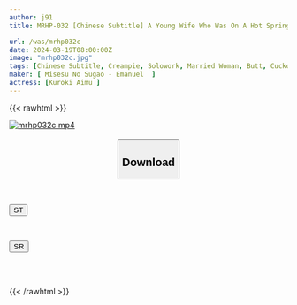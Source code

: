 ```yaml
---
author: j91
title: MRHP-032 [Chinese Subtitle] A Young Wife Who Was On A Hot Spring Trip Couldn't Resist The Beautiful Ass And Attacked Her, And Unexpectedly She Turned Out To Be A Very Lewd Wife And Stole Her Husband's Attention And Creampied Her For 2 Nights And 3 Days Aimu Kuroki

url: /was/mrhp032c
date: 2024-03-19T08:00:00Z
image: "mrhp032c.jpg"
tags: [Chinese Subtitle, Creampie, Solowork, Married Woman, Butt, Cuckold, Huge Butt	]
maker: [ Misesu No Sugao - Emanuel  ]
actress: [Kuroki Aimu ]
---
```



{{< rawhtml >}}

<div class="video" data-videoid="ZrB2gy12ZMFq9AJ">
    <a href="javascript:;">
        <img src="/was/mrhp032c/mrhp032c.jpg" width="WIDTH" height="HEIGHT" alt="mrhp032c.mp4" loading="lazy">
    </a>
</div>

<script type="text/javascript" src="https://j91.asia/asset/on-demand-st.js"></script>

<br>
  <link rel="stylesheet" href="https://j91.asia/asset/bs5.css">
  
  <center>
  <button class="btn btn-primary" type="button" data-bs-toggle="collapse" data-bs-target=".multi-collapse" aria-expanded="false" aria-controls="multiCollapseExample1 multiCollapseExample2"><h2>Download</h2></button></center>
</p>
<div class="row">
  <div class="col">
    <div class="collapse multi-collapse" id="multiCollapseExample1">
      <div class="card card-body">
	      	      <br>
<div class="buttons">  
<p><a href="https://streamtape.to/v/ZrB2gy12ZMFq9AJ" target="_blank"><button class="btn-hover color-3"><i class="fa fa-download"></i> ST</button></a></p></div>
    </div>
  </div>
</div>
  <div class="col">
    <div class="collapse multi-collapse" id="multiCollapseExample2">
      <div class="card card-body">
	      <br>
<div class="buttons">
<p><a href="https://rubystm.com/gxerkgq135w1" target="_blank"><button class="btn-hover color-9"><i class="fa fa-download"></i> SR</button></a></p></div>
<br><br>
      </div>
    </div>
  </div>
</div>

{{< /rawhtml >}}